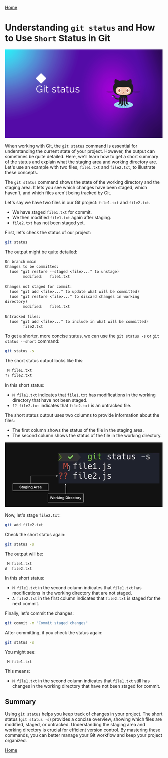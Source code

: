 [Home](../../README.md)

# Understanding `git status` and How to Use `Short` Status in Git

![Logo](git-states.png)

When working with Git, the `git status` command is essential for understanding the current state of your project. However, the output can sometimes be quite detailed. Here, we'll learn how to get a short summary of the status and explain what the staging area and working directory are. Let's use an example with two files, `file1.txt` and `file2.txt`, to illustrate these concepts.

The `git status` command shows the state of the working directory and the staging area. It lets you see which changes have been staged, which haven't, and which files aren't being tracked by Git.

Let's say we have two files in our Git project: `file1.txt` and `file2.txt`.

- We have staged `file1.txt` for commit.
- We then modified `file1.txt` again after staging.
- `file2.txt` has not been staged yet.

First, let's check the status of our project:

```bash
git status
```

The output might be quite detailed:

```plaintext
On branch main
Changes to be committed:
  (use "git restore --staged <file>..." to unstage)
        modified:   file1.txt

Changes not staged for commit:
  (use "git add <file>..." to update what will be committed)
  (use "git restore <file>..." to discard changes in working directory)
        modified:   file1.txt

Untracked files:
  (use "git add <file>..." to include in what will be committed)
        file2.txt
```

To get a shorter, more concise status, we can use the `git status -s` or `git status --short` command:

```bash
git status -s
```

The short status output looks like this:

```plaintext
 M file1.txt
?? file2.txt
```

In this short status:

- `M file1.txt` indicates that `file1.txt` has modifications in the working directory that have not been staged.
- `?? file2.txt` indicates that `file2.txt` is an untracked file.

The short status output uses two columns to provide information about the files:

- The first column shows the status of the file in the staging area.
- The second column shows the status of the file in the working directory.

![short](git-short-status.PNG)

Now, let's stage `file2.txt`:

```bash
git add file2.txt
```

Check the short status again:

```bash
git status -s
```

The output will be:

```plaintext
 M file1.txt
A  file2.txt
```

In this short status:

- `M file1.txt` in the second column indicates that `file1.txt` has modifications in the working directory that are not staged.
- `A file2.txt` in the first column indicates that `file2.txt` is staged for the next commit.

Finally, let's commit the changes:

```bash
git commit -m "Commit staged changes"
```

After committing, if you check the status again:

```bash
git status -s
```

You might see:

```plaintext
 M file1.txt
```

This means:

- `M file1.txt` in the second column indicates that `file1.txt` still has changes in the working directory that have not been staged for commit.


## Summary
Using `git status` helps you keep track of changes in your project. The short status (`git status -s`) provides a concise overview, showing which files are modified, staged, or untracked. Understanding the staging area and working directory is crucial for efficient version control. By mastering these commands, you can better manage your Git workflow and keep your project organized.

[Home](../../README.md)